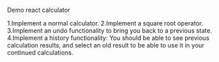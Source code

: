 Demo react calculator

1.Implement a normal calculator.
2.Implement a square root operator.
3.Implement an undo functionality to bring you back to a previous state.
4.Implement a history functionality: You should be able to see previous calculation results, and select an old result to be able to use it in your continued calculations.